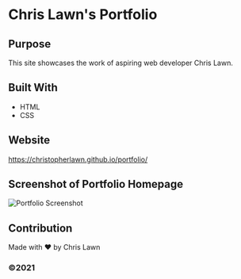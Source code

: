 # Chris Lawn's Portfolio

## Purpose
This site showcases the work of aspiring web developer Chris Lawn.

## Built With
* HTML
* CSS

## Website
https://christopherlawn.github.io/portfolio/

## Screenshot of Portfolio Homepage
![Portfolio Screenshot](https://user-images.githubusercontent.com/91863054/142720398-14abf310-64bd-495b-8621-b0da6791120b.PNG)

## Contribution
Made with ❤️ by Chris Lawn

### ©️2021
